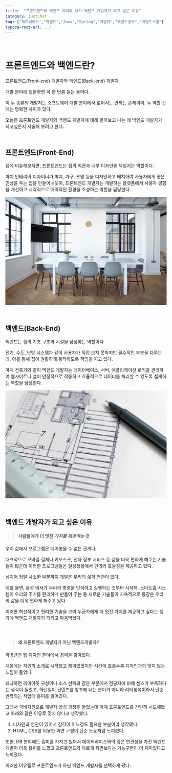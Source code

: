 ```yaml
---
title:  "프론트엔드와 백엔드 차이와 내가 백엔드 개발자가 되고 싶은 이유"
category: justChat
tag: ["제로베이스","백엔드","Java","Spring","개발자","백엔드공부","백엔드스쿨"]
typora-root-url: ../
---
```


# <br>프론트엔드와 백엔드란? 

프론트엔드(Front-end) 개발자와 백엔드(Back-end) 개발자

개발 분야에 입문하면 꼭 한 번쯤 듣는 용어다.

이 두 종류의 개발자는 소프트웨어 개발 분야에서 없어서는 안되는 존재이며, 두 역할 간에는 명확한 차이가 있다.

오늘은 프론트엔드 개발자와 백엔드 개발자에 대해 알아보고 나는 왜 백엔드 개발자가 되고싶은지 서술해 보려고 한다.



## <br>프론트엔드(Front-End)

집에 비유해보자면, 프론트엔드는 집의 외관과 내부 디자인을 책임지는 역할이다.

마치 인테리어 디자이너가 벽지, 가구, 조명 등을 디자인하고 배치하여 사용자에게 좋은 인상을 주는 집을 만들어내듯이, 프론트엔드 개발자는 개발하는 플랫폼에서 사용자 경험을 개선하고 시각적으로 매력적인 환경을 조성하는 역할을 담당한다.

<img src="/images/2023-11-05-blogDifferentFEandBE/front.jpg" alt="front" style="zoom:60%; text-align: center" />





## <br>백엔드(Back-End)

백엔드는 집의 기초 구조와 시설을 담당하는 역할이다.

전기, 수도, 난방 시스템과 같이 사용자가 직접 보지 못하지만 필수적인 부분을 다루는데, 이를 통해 집이 원활하게 동작하도록 책임을 지고 있다.

마치 건축가와 같이 백엔드 개발자는 데이터베이스, 서버, 애플리케이션 로직을 관리하여 웹사이트나 앱이 안정적으로 작동하고 효율적으로 데이터를 처리할 수 있도록 설계하는 역할을 담당한다. 

<img src="/images/2023-11-05-blogDifferentFEandBE/back.jpg" alt="back" style="zoom:60%; text-align:center;" />





## <br>백엔드 개발자가 되고 싶은 이유

> #### 사람들에게 더 멋진 *가치를 제공하는* 것



우리 삶에서 프로그램은 떼어놓을 수 없는 관계다. 

대표적으로 모바일 결제나 키오스크, 전자 정부 서비스 등 삶을 더욱 편하게 해주는 기술들이 많은데 이러한 프로그램들은 일상생활에서 편의와 효율성을 제공하고 있다.

심지어 정말 사소한 부분까지 개발은 우리의 삶과 연관이 있다.

예를 들면, 음성 비서가 우리의 명령을 인식하고 실행하는 것부터 시작해, 스마트홈 시스템이 우리의 주거를 편리하게 만들어 주는 등 새로운 기술들이 지속적으로 등장은 우리의 삶을 더욱 편하게 해주고 있다.

이러한 혁신적이고 편리한 기술을 보며 누군가에게 더 멋진 가치를 제공하고 싶다는 생각에 백엔드 개발자가 되려고 마음먹었다.



#### <br>

> #### 왜 프론트엔드 개발자가 아닌 백엔드개발자?



약 6년간 웹 디자인 분야에서 경력을 쌓아왔다. 

처음에는 지인의 소개로 시작했고 재미있었지만 시간이 흐를수록 디자인과의 맞지 않는 느낌이 들었다. 

왜냐하면 레이아웃 구성이나 소스 선택과 같은 부분에서 전공자에 비해 센스가 부족하다는 생각이 들었고, 하던일이 컨텐츠를 창조해 내는 분야가 아니라 리터칭쪽이라서 단순 반복되는 작업에 흥미를 잃어갔다.

그래서 국비지원으로 개발자 양성 과정을 들었는데 이때 프론트엔드를 간단히 시도해봤고 아래와 같은 이유로 맞지 않다고 생각했다.

1. 디자인과 연관이 있어서 감각이 어느정도 필요한 부분이라 생각됐다.
2. HTML, CSS를 이용한 화면 구성이 단순 노동처럼 느껴졌다.

또한, DB 분야에도 흥미를 가지고 있어서 데이터베이스와의 깊은 연관성을 가진 백엔드 개발이 더욱 흥미를 느꼈고 프론트엔드와 다르게 화면보다는 기능구현이 더 재미있다고 느껴졌다.

이러한 이유들로 프론트엔드가 아닌 백엔드 개발자를 선택하게 됐다.
